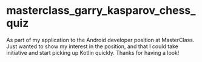 # masterclass_garry_kasparov_chess_quiz
As part of my application to the Android developer position at MasterClass.
Just wanted to show my interest in the position, and that I could take initiative and start picking up Kotlin quickly. 
Thanks for having a look!
